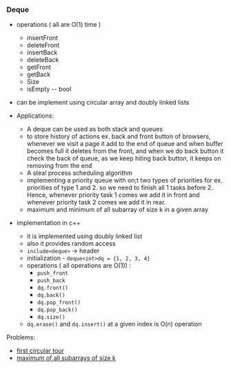 ### Deque
- operations ( all are O(1) time )
    - insertFront 
    - deleteFront
    - insertBack
    - deleteBack
    - getFront 
    - getBack
    - Size
    - isEmpty -- bool
- can be implement using circular array and doubly linked lists 
- Applications:
    - A deque can be used as both stack and queues
    - to store history of actions ex. back and front button of browsers, whenever we visit a page 
    it add to the end of queue and when buffer becomes full it deletes from the front, and when we 
    do back button it check the back of queue, as we keep hiting back button, it keeps on removing
    from the end 
    - A steal process scheduling algorithm
    - implementing a priority queue with on;t two types of priorities for ex. priorities of type 1 and 2.
    so we need to finish all 1 tasks before 2. Hence, whenever priority task 1 comes we add it in front 
    and whenever priority task 2 comes we add it in rear.
    - maximum and minimum of all subarray of size k in a given array

- implementation in c++
    - it is implemented using doubly linked list
    - also it provides random access
    - `include<deque>` -> header
    - initialization - `deque<int>dq = {1, 2, 3, 4}`
    - operations ( all operations are O(1)) :
        - `push_front`
        - `push_back`
        - `dq.front()`
        - `dq.back()`
        - `dq.pop_front()`
        - `dq.pop_back()`
        - `dq.size()`
    - `dq.erase()` and `dq.insert()` at a given index is O(n) operation

Problems:
- [first circular tour](./first_circular_tour.cpp)
- [maximum of all subarrays of size k](./maximum_of_all_subarrays_of_size_k.cpp)
